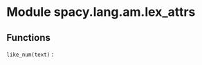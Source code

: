 Module spacy.lang.am.lex_attrs
==============================

Functions
---------

    
`like_num(text)`
: